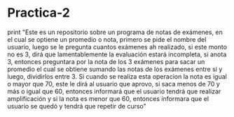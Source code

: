 # Practica-2
print "Este es un repositorio sobre un programa de notas de exámenes, en el cual se optiene un promedio o nota, primero se pide el nombre del usuario, luego se le pregunta cuantos exámenes ah realizado, si este monto no es 3, dirá que lamentablemente la evaluación estará incompleta, si anota 3, entonces preguntara por la nota de los 3 exámenes para sacar un promedio el cual se obtiene sumando las notas de los exámenes entre sí y luego, dividirlos entre 3. Si cuando se realiza esta operacion la nota es igual o mayor que 70, este le dirá al usuario que aprovo, si saca menos de 70 y más o igual que 60, entonces informará que el usuario tendrá que realizar amplificación y si la nota es menor que 60, entonces informara que el usuario se quedó y tendrá que repetir de curso"
